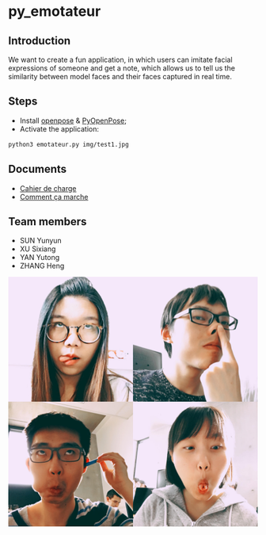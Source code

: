 # py_emotateur

## Introduction

We want to create a fun application, in which users can imitate facial expressions of someone and get a note, which allows us to tell us the similarity between model faces and their faces captured in real time.

## Steps

- Install [openpose](https://github.com/CMU-Perceptual-Computing-Lab/openpose) & [PyOpenPose](https://github.com/FORTH-ModelBasedTracker/PyOpenPose);
- Activate the application:
```bash
python3 emotateur.py img/test1.jpg
```

## Documents

- [Cahier de charge](https://github.com/ZHANGHeng19931123/py_emotateur/blob/master/doc/Cahier%20de%20charge.md)
- [Comment ça marche](https://github.com/ZHANGHeng19931123/py_emotateur/blob/master/doc/Comment%20ça%20marche.md)

## Team members

- SUN Yunyun
- XU Sixiang
- YAN Yutong
- ZHANG Heng

![](doc/img.jpg) 